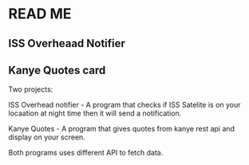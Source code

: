 # READ ME

## ISS Overheaad Notifier

## Kanye Quotes card

Two projects:

ISS Overhead notifier - A program that checks if ISS Satelite is on your locaation at night time then it will send a notification.

Kanye Quotes - A program that gives quotes from kanye rest api and display on your screen.

Both programs uses different API to fetch data.
